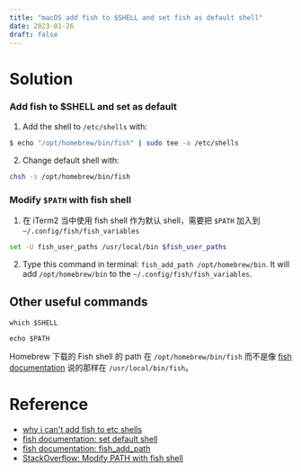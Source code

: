 ```yaml
---
title: "macOS add fish to $SHELL and set fish as default shell"
date: 2023-01-26
draft: false
---
```


# Solution

### Add fish to $SHELL and set as default

1. Add the shell to `/etc/shells` with:

```bash
$ echo "/opt/homebrew/bin/fish" | sudo tee -a /etc/shells
````

2. Change default shell with:

```sh
chsh -s /opt/homebrew/bin/fish
```

### Modify `$PATH` with fish shell

1. 在 iTerm2 当中使用 fish shell 作为默认 shell，需要把 `$PATH` 加入到 `~/.config/fish/fish_variables`

```sh
set -U fish_user_paths /usr/local/bin $fish_user_paths
```

2. Type this command in terminal: `fish_add_path /opt/homebrew/bin`. It will add `/opt/homebrew/bin`  to the `~/.config/fish/fish_variables`.

## Other useful commands

`which $SHELL`

`echo $PATH`

Homebrew 下载的 Fish shell 的 path 在 `/opt/homebrew/bin/fish` 而不是像 [fish documentation](https://fishshell.com/docs/current/index.html#default-shell) 说的那样在 `/usr/local/bin/fish`。

# Reference

- [why i can't add fish to etc shells]([https://unix.stackexchange.com/questions/454604/why-i-cant-add-fish-to-etc-shells](https://unix.stackexchange.com/questions/454604/why-i-cant-add-fish-to-etc-shells))
- [fish documentation: set default shell](https://fishshell.com/docs/current/index.html#default-shell)
- [fish documentation: fish_add_path](https://fishshell.com/docs/current/cmds/fish_add_path.html)
- [StackOverflow: Modify PATH with fish shell](https://stackoverflow.com/questions/26208231/modifying-path-with-fish-shell)